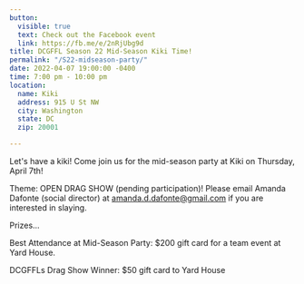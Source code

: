 ```yaml
---
button:
  visible: true
  text: Check out the Facebook event
  link: https://fb.me/e/2nRjUbg9d
title: DCGFFL Season 22 Mid-Season Kiki Time!
permalink: "/S22-midseason-party/"
date: 2022-04-07 19:00:00 -0400
time: 7:00 pm - 10:00 pm
location:
  name: Kiki
  address: 915 U St NW
  city: Washington
  state: DC
  zip: 20001

---
```

Let's have a kiki! Come join us for the mid-season party at Kiki on Thursday, April 7th!

Theme: OPEN DRAG SHOW (pending participation)! Please email Amanda Dafonte (social director) at amanda.d.dafonte@gmail.com if you are interested in slaying.

Prizes…

Best Attendance at Mid-Season Party: $200 gift card for a team event at Yard House.

DCGFFLs Drag Show Winner: $50 gift card to Yard House